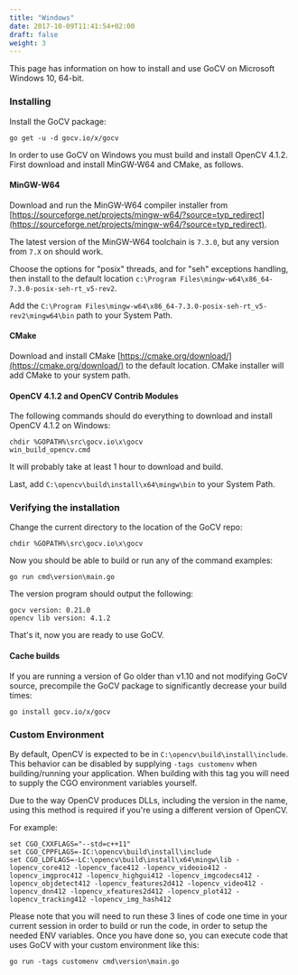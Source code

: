 ```yaml
---
title: "Windows"
date: 2017-10-09T11:41:54+02:00
draft: false
weight: 3
---
```


This page has information on how to install and use GoCV on Microsoft Windows 10, 64-bit.

### Installing

Install the GoCV package:

    go get -u -d gocv.io/x/gocv

In order to use GoCV on Windows you must build and install OpenCV 4.1.2. First download and install MinGW-W64 and CMake, as follows.

#### MinGW-W64

Download and run the MinGW-W64 compiler installer from [https://sourceforge.net/projects/mingw-w64/?source=typ_redirect](https://sourceforge.net/projects/mingw-w64/?source=typ_redirect).

The latest version of the MinGW-W64 toolchain is `7.3.0`, but any version from `7.X` on should work.

Choose the options for "posix" threads, and for "seh" exceptions handling, then install to the default location `c:\Program Files\mingw-w64\x86_64-7.3.0-posix-seh-rt_v5-rev2`.

Add the `C:\Program Files\mingw-w64\x86_64-7.3.0-posix-seh-rt_v5-rev2\mingw64\bin` path to your System Path.

#### CMake

Download and install CMake [https://cmake.org/download/](https://cmake.org/download/) to the default location. CMake installer will add CMake to your system path.

#### OpenCV 4.1.2 and OpenCV Contrib Modules

The following commands should do everything to download and install OpenCV 4.1.2 on Windows:

	chdir %GOPATH%\src\gocv.io\x\gocv
	win_build_opencv.cmd

It will probably take at least 1 hour to download and build.

Last, add `C:\opencv\build\install\x64\mingw\bin` to your System Path.

### Verifying the installation

Change the current directory to the location of the GoCV repo:

	chdir %GOPATH%\src\gocv.io\x\gocv

Now you should be able to build or run any of the command examples:

	go run cmd\version\main.go

The version program should output the following:

	gocv version: 0.21.0
	opencv lib version: 4.1.2

That's it, now you are ready to use GoCV.

#### Cache builds

If you are running a version of Go older than v1.10 and not modifying GoCV source, precompile the GoCV package to significantly decrease your build times:

	go install gocv.io/x/gocv

### Custom Environment

By default, OpenCV is expected to be in `C:\opencv\build\install\include`. This behavior can be disabled by supplying `-tags customenv` when building/running your application. When building with this tag you will need to supply the CGO environment variables yourself.

Due to the way OpenCV produces DLLs, including the version in the name, using this method is required if you're using a different version of OpenCV.

For example:

	set CGO_CXXFLAGS="--std=c++11"
	set CGO_CPPFLAGS=-IC:\opencv\build\install\include
	set CGO_LDFLAGS=-LC:\opencv\build\install\x64\mingw\lib -lopencv_core412 -lopencv_face412 -lopencv_videoio412 -lopencv_imgproc412 -lopencv_highgui412 -lopencv_imgcodecs412 -lopencv_objdetect412 -lopencv_features2d412 -lopencv_video412 -lopencv_dnn412 -lopencv_xfeatures2d412 -lopencv_plot412 -lopencv_tracking412 -lopencv_img_hash412

Please note that you will need to run these 3 lines of code one time in your current session in order to build or run the code, in order to setup the needed ENV variables. Once you have done so, you can execute code that uses GoCV with your custom environment like this:

	go run -tags customenv cmd\version\main.go
